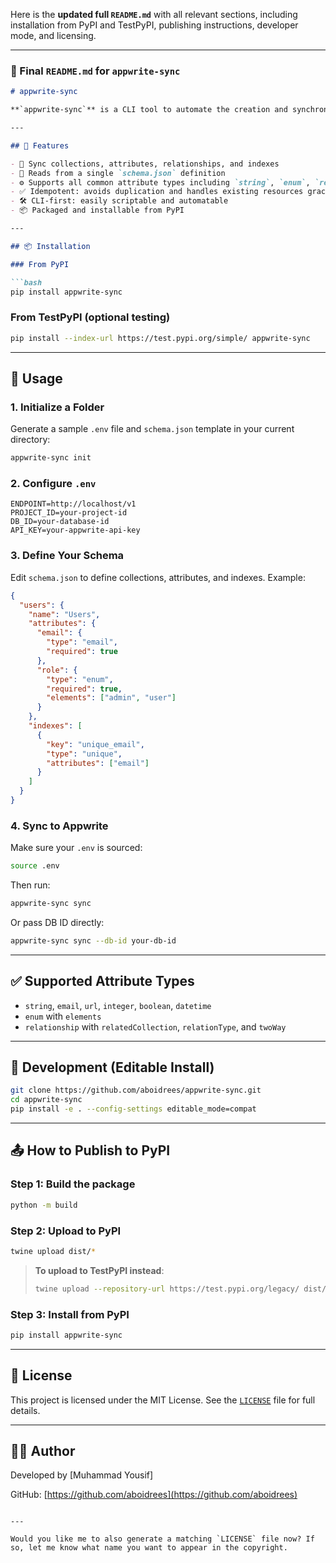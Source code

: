 Here is the **updated full `README.md`** with all relevant sections, including installation from PyPI and TestPyPI, publishing instructions, developer mode, and licensing.

---

### 📄 Final `README.md` for `appwrite-sync`

````markdown
# appwrite-sync

**`appwrite-sync`** is a CLI tool to automate the creation and synchronization of Appwrite database collections from a JSON schema. It's designed for developers who want to version and manage their Appwrite collections in a clean and repeatable way—ideal for CI/CD, team collaboration, and structured schema design.

---

## 🚀 Features

- 🔁 Sync collections, attributes, relationships, and indexes
- 📁 Reads from a single `schema.json` definition
- ⚙️ Supports all common attribute types including `string`, `enum`, `relationship`
- ✅ Idempotent: avoids duplication and handles existing resources gracefully
- 🛠 CLI-first: easily scriptable and automatable
- 📦 Packaged and installable from PyPI

---

## 📦 Installation

### From PyPI

```bash
pip install appwrite-sync
````

### From TestPyPI (optional testing)

```bash
pip install --index-url https://test.pypi.org/simple/ appwrite-sync
```

---

## 🧰 Usage

### 1. Initialize a Folder

Generate a sample `.env` file and `schema.json` template in your current directory:

```bash
appwrite-sync init
```

### 2. Configure `.env`

```env
ENDPOINT=http://localhost/v1
PROJECT_ID=your-project-id
DB_ID=your-database-id
API_KEY=your-appwrite-api-key
```

### 3. Define Your Schema

Edit `schema.json` to define collections, attributes, and indexes. Example:

```json
{
  "users": {
    "name": "Users",
    "attributes": {
      "email": {
        "type": "email",
        "required": true
      },
      "role": {
        "type": "enum",
        "required": true,
        "elements": ["admin", "user"]
      }
    },
    "indexes": [
      {
        "key": "unique_email",
        "type": "unique",
        "attributes": ["email"]
      }
    ]
  }
}
```

### 4. Sync to Appwrite

Make sure your `.env` is sourced:

```bash
source .env
```

Then run:

```bash
appwrite-sync sync
```

Or pass DB ID directly:

```bash
appwrite-sync sync --db-id your-db-id
```

---

## ✅ Supported Attribute Types

* `string`, `email`, `url`, `integer`, `boolean`, `datetime`
* `enum` with `elements`
* `relationship` with `relatedCollection`, `relationType`, and `twoWay`

---

## 🧪 Development (Editable Install)

```bash
git clone https://github.com/aboidrees/appwrite-sync.git
cd appwrite-sync
pip install -e . --config-settings editable_mode=compat
```

---

## 📤 How to Publish to PyPI

### Step 1: Build the package

```bash
python -m build
```

### Step 2: Upload to PyPI

```bash
twine upload dist/*
```

> **To upload to TestPyPI instead**:
>
> ```bash
> twine upload --repository-url https://test.pypi.org/legacy/ dist/*
> ```

### Step 3: Install from PyPI

```bash
pip install appwrite-sync
```

---

## 🧾 License

This project is licensed under the MIT License.
See the [`LICENSE`](LICENSE) file for full details.

---

## 👨‍💻 Author

Developed by \[Muhammad Yousif]

GitHub: [https://github.com/aboidrees](https://github.com/aboidrees)

```

---

Would you like me to also generate a matching `LICENSE` file now? If so, let me know what name you want to appear in the copyright.
```
